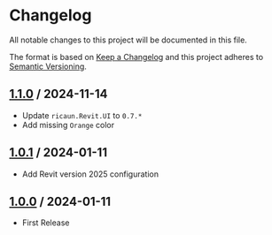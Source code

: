 # Changelog
All notable changes to this project will be documented in this file.

The format is based on [Keep a Changelog](http://keepachangelog.com/en/1.0.0/)
and this project adheres to [Semantic Versioning](http://semver.org/spec/v2.0.0.html).

## [1.1.0] / 2024-11-14
- Update `ricaun.Revit.UI` to `0.7.*`
- Add missing `Orange` color

## [1.0.1] / 2024-01-11
- Add Revit version 2025 configuration

## [1.0.0] / 2024-01-11
- First Release

[vNext]: ../../compare/1.0.0...HEAD
[1.1.0]: ../../compare/1.0.1...1.1.0
[1.0.1]: ../../compare/1.0.0...1.0.1
[1.0.0]: ../../compare/1.0.0